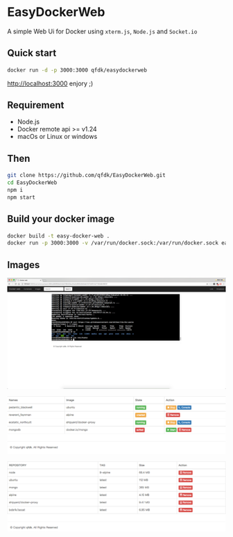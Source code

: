 # EasyDockerWeb

A simple Web Ui for Docker using `xterm.js`, `Node.js` and `Socket.io`

## Quick start

```bash
docker run -d -p 3000:3000 qfdk/easydockerweb
```

[http://localhost:3000](http://localhost:3000) enjory ;)

## Requirement

- Node.js
- Docker remote api >= v1.24
- macOs or Linux or windows

## Then

```bash
git clone https://github.com/qfdk/EasyDockerWeb.git
cd EasyDockerWeb
npm i 
npm start
```

## Build your docker image

```bash
docker build -t easy-docker-web .
docker run -p 3000:3000 -v /var/run/docker.sock:/var/run/docker.sock easy-docker-web
```
## Images

![terminal](./images/terminal.png)

![containers](./images/containers.png)

![images](./images/images.png)
